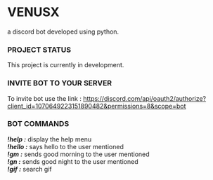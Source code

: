 # VENUSX #
 a discord bot developed using python.
 
### PROJECT STATUS ###
This project is currently in development.

### INVITE BOT TO YOUR SERVER ###
To invite bot use the link : https://discord.com/api/oauth2/authorize?client_id=1070649223151890482&permissions=8&scope=bot

### BOT COMMANDS ###
***!help :***
display the help menu
<br />
***!hello :***
says hello to the user mentioned
<br />
***!gm :***
sends good morning to the user mentioned
<br />
***!gn :***
sends good night to the user mentioned
<br />
***!gif :***
search gif
